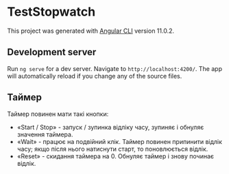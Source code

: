 # TestStopwatch

This project was generated with [Angular CLI](https://github.com/angular/angular-cli) version 11.0.2.

## Development server

Run `ng serve` for a dev server. Navigate to `http://localhost:4200/`. The app will automatically reload if you change any of the source files.

## Таймер
Таймер повинен мати такі кнопки:
* «Start / Stop» - запуск / зупинка відліку часу, зупиняє і обнуляє значення таймера.
* «Wait» - працює на подвійний клік. Таймер повинен припинити відлік часу; якщо після нього натиснути старт, то поновлюється відлік.
* «Reset» - скидання таймера на 0. Обнуляє таймер і знову починає відлік.
